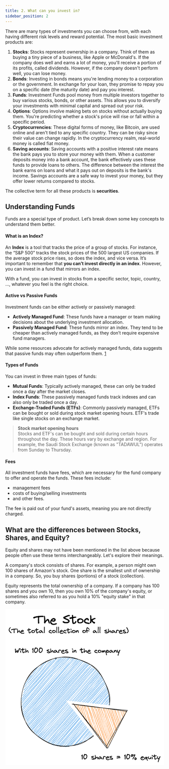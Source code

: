 ```yaml
---
title: 2. What can you invest in?
sidebar_position: 2
---
```


There are many types of investments you can choose from, with each having different risk levels and reward potential. The most basic investment products are:
1. **Stocks**: Stocks represent ownership in a company. Think of them as buying a tiny piece of a business, like Apple or McDonald's. If the company does well and earns a lot of money, you'll receive a portion of its profits, called dividends. However, if the company doesn't perform well, you can lose money.
2. **Bonds**: Investing in bonds means you're lending money to a corporation or the government. In exchange for your loan, they promise to repay you on a specific date (the maturity date) and pay you interest.
3. **Funds**: Investment Funds pool money from multiple investors together to buy various stocks, bonds, or other assets. This allows you to diversify your investments with minimal capital and spread out your risk.
4. **Options**: Options involve making bets on stocks without actually buying them. You're predicting whether a stock's price will rise or fall within a specific period.
5. **Cryptocurrencies**: These digital forms of money, like Bitcoin, are used online and aren't tied to any specific country. They can be risky since their value can change rapidly. In the cryptocurrency realm, real-world money is called fiat money.
6. **Saving accounts**: Saving accounts with a positive interest rate means the bank pays you to store your money with them. When a customer deposits money into a bank account, the bank effectively uses these funds to provide loans to others. The difference between the interest the bank earns on loans and what it pays out on deposits is the bank's income. Savings accounts are a safe way to invest your money, but they offer lower returns compared to stocks.

The collective term for all these products is **securities**.

## Understanding Funds
Funds are a special type of product. Let’s break down some key concepts to understand them better.

#### What is an Index?
An **Index** is a tool that tracks the price of a group of stocks. For instance, the “S&P 500” tracks the stock prices of the 500 largest US companies. If the average stock price rises, so does the index, and vice versa. It’s important to remember that **you can’t invest directly in an index**. However, you can invest in a fund that mirrors an index.

With a fund, you can invest in stocks from a specific sector, topic, country, ..., whatever you feel is the right choice.

#### Active vs Passive Funds
Investment funds can be either actively or passively managed:
- **Actively Managed Fund**: These funds have a manager or team making decisions about the underlying investment allocation.
- **Passively Managed Fund**: These funds mirror an index. They tend to be cheaper than actively managed funds, as they don’t require expensive fund managers.

While some resources advocate for actively managed funds, data suggests that passive funds may often outperform them. [1](https://finance.yahoo.com/news/active-funds-struggle-beat-passive-144140128.html)

#### Types of Funds
You can invest in three main types of funds:
- **Mutual Funds**: Typically actively managed, these can only be traded once a day after the market closes.
- **Index Funds**: These passively managed funds track indexes and can also only be traded once a day.
- **Exchange-Traded Funds (ETFs)**: Commonly passively managed, ETFs can be bought or sold during stock market opening hours. ETF's trade like single stocks on an exchange market.

> **Stock market opening hours**  
> Stocks and ETF's can be bought and sold during certain hours throughout the day. These hours vary by exchange and region. For example, the Saudi Stock Exchange (known as "TADAWUL") operates from Sunday to Thursday.

#### Fees
All investment funds have fees, which are necessary for the fund company to offer and operate the funds. These fees include:
- management fees
- costs of buying/selling investments
- and other fees.

The fee is paid out of your fund's assets, meaning you are not directly charged.

## What are the differences between Stocks, Shares, and Equity?
Equity and shares may not have been mentioned in the list above because people often use these terms interchangeably. Let's explore their meanings.

A company's stock consists of shares. For example, a person might own 100 shares of Amazon's stock. One share is the smallest unit of ownership in a company. So, you buy shares (portions) of a stock (collection).

Equity represents the total ownership of a company. If a company has 100 shares and you own 10, then you own 10% of the company's equity, or sometimes also referred to as you hold a 10% "equity stake" in that company.

![](./assets/Stock-shares-equity-explained.png) 



